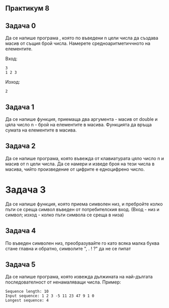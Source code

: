 ## Практикум 8

## Задача 0

Да се напише програма , която по въведени n цели числа да създава масив от същия брой числа. Намерете средноаритметиччното на елементите.

Вход:
```
3
1 2 3
```
Изход:
```
2
```
## Задача 1

Да се напише функция, приемаща два аргумента - масив от double и цяла число n - брой на елементите в масива. Функцията да връща сумата на елементите в масива.

## Задача 2

Да се напише програма, която въвежда от клавиатурата цяло число n и масив от n цели числа. Да се намери и изведе броя на тези числа в масива, чийто произведение от цифрите е едноцифрено число.

# Задача 3
Да се напише функция, която приема символен низ, и пребройте колко пъти се среща символ въведен от потребителския вход.
(Вход - низ и символ; изход - колко пъти символа се среща в низа)

## Задача 4
По въведен символен низ, преобразувайте го като всяка малка буква стане главна и обратно, символите ", . ! ?" да не се пипат

## Задача 5

Да се напише програма, която извежда дължината на най-дългата последователност от ненамаляващи числа. Пример:

```
Sequence length: 10
Input sequence: 1 2 3 -5 11 23 47 9 1 0
Longest sequence: 4
```